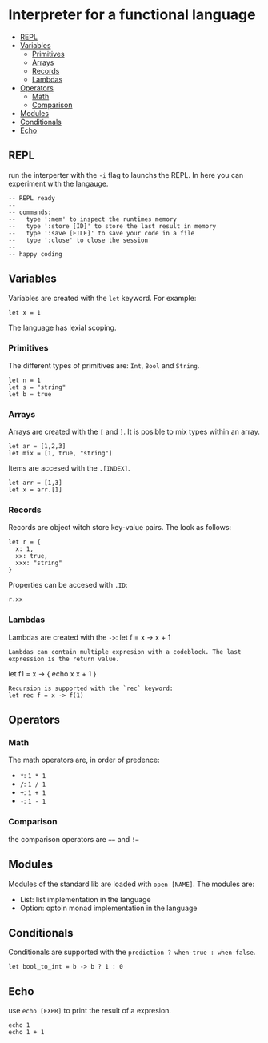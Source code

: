 # Interpreter for a functional language

* [REPL](#repl)
* [Variables](#variables)
  * [Primitives](#primitives)
  * [Arrays](#arrays)
  * [Records](#records)
  * [Lambdas](#lambdas)
* [Operators](#operators)
  * [Math](#math)
  * [Comparison](#comparison)
* [Modules](#modules)
* [Conditionals](#Conditionals)
* [Echo](#echo)

## REPL
run the interperter with the `-i` flag to launchs the REPL. In here you can experiment with the langauge.
```
-- REPL ready
--
-- commands:
--   type ':mem' to inspect the runtimes memory
--   type ':store [ID]' to store the last result in memory 
--   type ':save [FILE]' to save your code in a file 
--   type ':close' to close the session 
--
-- happy coding
```

## Variables
Variables are created with the `let` keyword. For example:
```
let x = 1
```
The language has lexial scoping. 

### Primitives
The different types of primitives are: `Int`, `Bool` and `String`.
```
let n = 1
let s = "string"
let b = true
```

### Arrays
Arrays are created with the `[` and `]`. It is posible to mix types within an array.
```
let ar = [1,2,3]
let mix = [1, true, "string"]
```
Items are accesed with the `.[INDEX]`.
```
let arr = [1,3]
let x = arr.[1]
``` 

### Records
Records are object witch store key-value pairs. The look as follows:
```
let r = {
  x: 1,
  xx: true,
  xxx: "string"
}
```
Properties can be accesed with `.ID`:
```
r.xx
```

### Lambdas
Lambdas are created with the `->`:
let f = x -> x + 1
```
Lambdas can contain multiple expresion with a codeblock. The last expression is the return value.
```
let f1 = x -> {
  echo x
  x + 1
}
```
Recursion is supported with the `rec` keyword:
let rec f = x -> f(1)
```

## Operators

### Math
The math operators are, in order of predence:
* `*`: `1 * 1`
* `/`: `1 / 1`
* `+`: `1 + 1`
* `-`: `1 - 1`

### Comparison
the comparison operators are `==` and `!=`

## Modules
Modules of the standard lib are loaded with `open [NAME]`. The modules are:
* List: list implementation in the language
* Option: optoin monad implementation in the language

## Conditionals
Conditionals are supported with the `prediction ? when-true : when-false`.
```
let bool_to_int = b -> b ? 1 : 0
```

## Echo
use `echo [EXPR]` to print the result of a expresion.
```
echo 1
echo 1 + 1
```